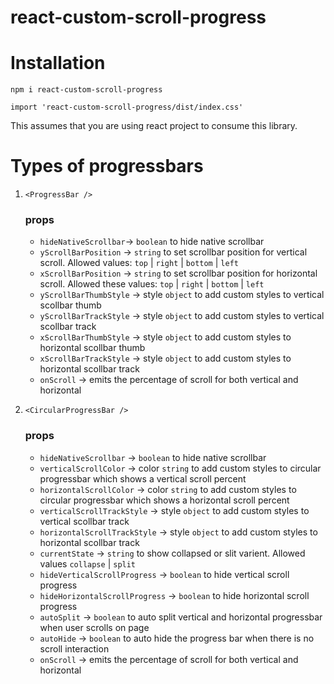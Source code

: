 # react-custom-scroll-progress

# Installation

`npm i react-custom-scroll-progress`

`import 'react-custom-scroll-progress/dist/index.css'`

This assumes that you are using react project to consume this library.

# Types of progressbars

1. `<ProgressBar />`

   ### props

   * `hideNativeScrollbar`-> `boolean` to hide native scrollbar
   * `yScrollBarPosition` -> `string` to set scrollbar position for vertical scroll. Allowed values: `top` | `right` | `bottom` | `left`
   * `xScrollBarPosition` -> `string` to set scrollbar position for horizontal scroll. Allowed these values: `top` | `right` | `bottom` | `left`
   * `yScrollBarThumbStyle` -> style `object` to add custom styles to vertical scollbar thumb
   * `yScrollBarTrackStyle` -> style `object` to add custom styles to vertical scollbar track
   * `xScrollBarThumbStyle` -> style `object` to add custom styles to horizontal scollbar thumb
   * `xScrollBarTrackStyle` -> style `object` to add custom styles to horizontal scollbar track
   * `onScroll` -> emits the percentage of scroll for both vertical and horizontal

2. `<CircularProgressBar />`

   ### props

   * `hideNativeScrollbar` -> `boolean` to hide native scrollbar
   * `verticalScrollColor` -> color `string` to add custom styles to circular progressbar which shows a vertical scroll percent
   * `horizontalScrollColor` -> color `string` to add custom styles to circular progressbar which shows a horizontal scroll percent
   * `verticalScrollTrackStyle` -> style `object` to add custom styles to vertical scollbar track
   * `horizontalScrollTrackStyle` -> style `object` to add custom styles to horizontal scollbar track
   * `currentState` -> `string` to show collapsed or slit varient. Allowed values `collapse` | `split`
   * `hideVerticalScrollProgress` -> `boolean` to hide vertical scroll progress
   * `hideHorizontalScrollProgress` -> `boolean` to hide horizontal scroll progress
   * `autoSplit` -> `boolean` to auto split vertical and horizontal progressbar when user scrolls on page
   * `autoHide` -> `boolean` to auto hide the progress bar when there is no scroll interaction
   * `onScroll` -> emits the percentage of scroll for both vertical and horizontal
